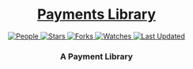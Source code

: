 <div align="center">

<h1><a href="https://github.com/KwaWingu/payments">Payments Library</a></h1>

<a href="https://github.com//KwaWingu/payments/graphs/contributors">
<img alt="People" src="https://img.shields.io/github/contributors/KwaWingu/payments?style=flat&color=ffaaf2&label=People"> </a>

<a href="https://github.com/KwaWingu/payments/stargazers">
<img alt="Stars" src="https://img.shields.io/github/stars/KwaWingu/payments?style=flat&color=98c379&label=Stars"> </a>

<a href="https://github.com/KwaWingu/payments/network/members">
<img alt="Forks" src="https://img.shields.io/github/forks/KwaWingu/payments?style=flat&color=66a8e0&label=Forks"> </a>

<a href="https://github.com/KwaWingu/payments/watchers">
<img alt="Watches" src="https://img.shields.io/github/watchers/KwaWingu/payments?style=flat&color=f5d08b&label=Watches"> </a>

<a href="https://github.com/KwaWingu/payments/pulse">
<img alt="Last Updated" src="https://img.shields.io/github/last-commit/KwaWingu/payments?style=flat&color=e06c75&label="> </a>

<h3>A Payment Library</h3>

</div>
